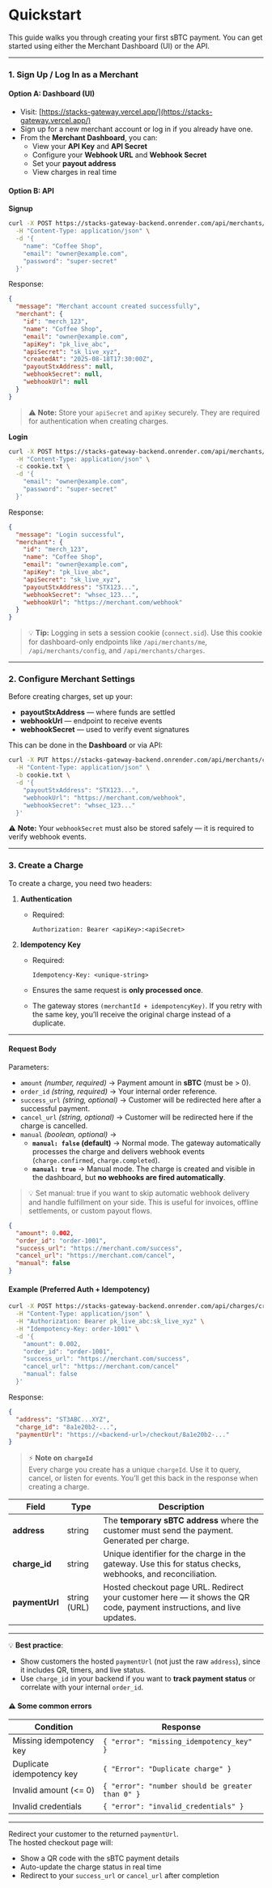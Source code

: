 # Quickstart

This guide walks you through creating your first sBTC payment. You can get
started using either the Merchant Dashboard (UI) or the API.

---

### 1. Sign Up / Log In as a Merchant

#### Option A: Dashboard (UI)

- Visit: [https://stacks-gateway.vercel.app/](https://stacks-gateway.vercel.app/)
- Sign up for a new merchant account or log in if you already have one.
- From the **Merchant Dashboard**, you can:
  - View your **API Key** and **API Secret**
  - Configure your **Webhook URL** and **Webhook Secret**
  - Set your **payout address**
  - View charges in real time

#### Option B: API

**Signup**

```bash
curl -X POST https://stacks-gateway-backend.onrender.com/api/merchants/signup \
  -H "Content-Type: application/json" \
  -d '{
    "name": "Coffee Shop",
    "email": "owner@example.com",
    "password": "super-secret"
  }'
```

Response:

```json
{
  "message": "Merchant account created successfully",
  "merchant": {
    "id": "merch_123",
    "name": "Coffee Shop",
    "email": "owner@example.com",
    "apiKey": "pk_live_abc",
    "apiSecret": "sk_live_xyz",
    "createdAt": "2025-08-18T17:30:00Z",
    "payoutStxAddress": null,
    "webhookSecret": null,
    "webhookUrl": null
  }
}
```

> ⚠️ **Note:** Store your `apiSecret` and `apiKey` securely. They are required for authentication when creating charges.

**Login**

```bash
curl -X POST https://stacks-gateway-backend.onrender.com/api/merchants/login \
  -H "Content-Type: application/json" \
  -c cookie.txt \
  -d '{
    "email": "owner@example.com",
    "password": "super-secret"
  }'
```

Response:

```json
{
  "message": "Login successful",
  "merchant": {
    "id": "merch_123",
    "name": "Coffee Shop",
    "email": "owner@example.com",
    "apiKey": "pk_live_abc",
    "apiSecret": "sk_live_xyz",
    "payoutStxAddress": "STX123...",
    "webhookSecret": "whsec_123...",
    "webhookUrl": "https://merchant.com/webhook"
  }
}
```

> 💡 **Tip:** Logging in sets a session cookie (`connect.sid`). Use this cookie for dashboard-only endpoints like `/api/merchants/me`, `/api/merchants/config`, and `/api/merchants/charges`.

---

### 2. Configure Merchant Settings

Before creating charges, set up your:

- **payoutStxAddress** — where funds are settled
- **webhookUrl** — endpoint to receive events
- **webhookSecret** — used to verify event signatures

This can be done in the **Dashboard** or via API:

```bash
curl -X PUT https://stacks-gateway-backend.onrender.com/api/merchants/config \
  -H "Content-Type: application/json" \
  -b cookie.txt \
  -d '{
    "payoutStxAddress": "STX123...",
    "webhookUrl": "https://merchant.com/webhook",
    "webhookSecret": "whsec_123..."
  }'
```

⚠️ **Note:** Your `webhookSecret` must also be stored safely — it is required to verify webhook events.

---

### 3. Create a Charge

To create a charge, you need two headers:

1. **Authentication**

   - Required:

     ```http
     Authorization: Bearer <apiKey>:<apiSecret>
     ```

2. **Idempotency Key**&#x20;

   - Required:

     ```http
     Idempotency-Key: <unique-string>
     ```

   - Ensures the same request is **only processed once**.
   - The gateway stores `(merchantId + idempotencyKey)`. If you retry with the same key, you’ll receive the original charge instead of a duplicate.

---

#### Request Body

Parameters:

- `amount` _(number, required)_ → Payment amount in **sBTC** (must be > 0).
- `order_id` _(string, required)_ → Your internal order reference.
- `success_url` _(string, optional)_ → Customer will be redirected here after a successful payment.
- `cancel_url` _(string, optional)_ → Customer will be redirected here if the charge is cancelled.
- `manual` _(boolean, optional)_ →
  - **`manual: false` (default)** → Normal mode. The gateway automatically processes the charge and delivers webhook events (`charge.confirmed`, `charge.completed`).
  - **`manual: true`** → Manual mode. The charge is created and visible in the dashboard, but **no webhooks are fired automatically**.

> 💡 Set manual: true if you want to skip automatic webhook delivery and handle fulfillment on your side. This is useful for invoices, offline settlements, or custom payout flows.

```json
{
  "amount": 0.002,
  "order_id": "order-1001",
  "success_url": "https://merchant.com/success",
  "cancel_url": "https://merchant.com/cancel",
  "manual": false
}
```

#### Example (Preferred Auth + Idempotency)

```bash
curl -X POST https://stacks-gateway-backend.onrender.com/api/charges/createCharge \
  -H "Content-Type: application/json" \
  -H "Authorization: Bearer pk_live_abc:sk_live_xyz" \
  -H "Idempotency-Key: order-1001" \
  -d '{
    "amount": 0.002,
    "order_id": "order-1001",
    "success_url": "https://merchant.com/success",
    "cancel_url": "https://merchant.com/cancel"
    "manual": false
  }'
```

Response:

```json
{
  "address": "ST3ABC...XYZ",
  "charge_id": "8a1e20b2-...",
  "paymentUrl": "https://<backend-url>/checkout/8a1e20b2-..."
}
```

> ⚡ **Note on `chargeId`**\
> Every charge you create has a unique `chargeId`. Use it to query, cancel, or listen for events. You’ll get this back in the response when creating a charge.

| Field          | Type         | Description                                                                                                           |
| -------------- | ------------ | --------------------------------------------------------------------------------------------------------------------- |
| **address**    | string       | The **temporary sBTC address** where the customer must send the payment. Generated per charge.                        |
| **charge_id**  | string       | Unique identifier for the charge in the gateway. Use this for status checks, webhooks, and reconciliation.            |
| **paymentUrl** | string (URL) | Hosted checkout page URL. Redirect your customer here — it shows the QR code, payment instructions, and live updates. |

---

💡 **Best practice**:

- Show customers the hosted `paymentUrl` (not just the raw `address`), since it includes QR, timers, and live status.
- Use `charge_id` in your backend if you want to **track payment status** or correlate with your internal `order_id`.

#### ⚠️ Some common errors

| Condition                 | Response                                         |
| ------------------------- | ------------------------------------------------ |
| Missing idempotency key   | `{ "error": "missing_idempotency_key" }`         |
| Duplicate idempotency key | `{ "Error": "Duplicate charge" }`                |
| Invalid amount (<= 0)     | `{ "error": "number should be greater than 0" }` |
| Invalid credentials       | `{ "error": "invalid_credentials" }`             |

---

Redirect your customer to the returned `paymentUrl`.\
The hosted checkout page will:

- Show a QR code with the sBTC payment details
- Auto-update the charge status in real time
- Redirect to your `success_url` or `cancel_url` after completion

